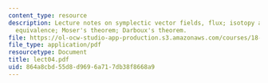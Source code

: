 ```yaml
---
content_type: resource
description: Lecture notes on symplectic vector fields, flux; isotopy and deformation
  equivalence; Moser's theorem; Darboux's theorem.
file: https://ol-ocw-studio-app-production.s3.amazonaws.com/courses/18-966-geometry-of-manifolds-spring-2007/864a8cbd55d8d9696a717db38f8668a9_lect04.pdf
file_type: application/pdf
resourcetype: Document
title: lect04.pdf
uid: 864a8cbd-55d8-d969-6a71-7db38f8668a9
---
```

